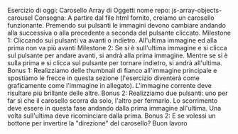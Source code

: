 Esercizio di oggi: Carosello Array di Oggetti
nome repo: js-array-objects-carousel
Consegna:
A partire dal file html fornito, creiamo un carosello funzionante. Premendo sui pulsanti le immagini devono cambiare andando alla successiva o alla precedente a seconda del pulsante cliccato.
Milestone 1:
Cliccando sui pulsanti va avanti o indietro. All'ultima immagine ed alla prima non va più avanti
Milestone 2:
Se si è sull'ultima immagine e si clicca sul pulsante per andare avanti, si andrà alla prima immagine. Mentre se si è sulla prima e si clicca sul pulsante per tornare indietro, si andrà all'ultima.
Bonus 1:
Realizziamo delle thumbnail di fianco all'immagine principale e spostiamo le frecce in questa sezione (l'esercizio diventerà come graficamente come l'immagine in allegato). L'immagine corrente deve risultare più brillante delle altre.
Bonus 2:
Realizziamo due pulsanti: uno per far sì che il carosello scorra da solo, l'altro per fermarlo. Lo scorrimento deve essere in questa fase andando dalla prima immagine all'ultima. Una volta sull'ultima deve ricominciare dalla prima.
Bonus 2: E se volessi un bottone per invertire la "direzione" del carosello?
Buon lavoro